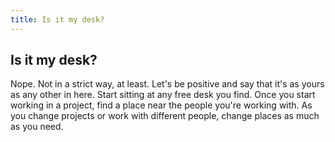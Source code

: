 ```yaml
---
title: Is it my desk?
---
```

## Is it my desk?
Nope. Not in a strict way, at least. Let's be positive and say that it's as yours as any other in here. Start sitting at any free desk you find. Once you start working in a project, find a place near the people you're working with. As you change projects or work with different people, change places as much as you need.
